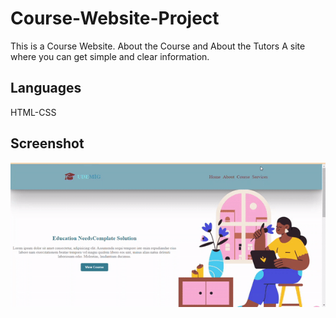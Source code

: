 
<h1> Course-Website-Project </h1>

This is a Course Website. About the Course and About the Tutors
A site where you can get simple and clear information.

<h2> Languages </h2>

HTML-CSS

<h2>Screenshot</h2>

![](website.gif)
